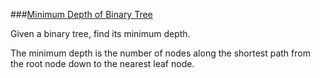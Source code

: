 ###[Minimum Depth of Binary Tree](http://leetcode.com/onlinejudge#question_111)

Given a binary tree, find its minimum depth.

The minimum depth is the number of nodes along the shortest path from the root node down to the nearest leaf node.